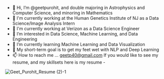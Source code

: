 - 👋 Hi, I’m @geetpurohit, and double majoring in Astrophysics and Computer Science, and minoring in Mathematics
- 💼 I'm currently working at the Human Genetics Institute of NJ as a Data Science/Image Analysis Intern
- 💼 I'm currently working at Verizon as a Data Science Engineer
- 👀 I’m interested in Data Science, Machine Learning, and Data Engineering
- 🌱 I’m currently learning Machine Learning and Data Visualization
- 🎯 My short-term goal is to get my feet wet with NLP and Deep Learning
- 📫 How to reach me ...  geetp40@gmail.com
If you would like to see my resume, and my skillsets here is my resume - 

![Geet_Purohit_Resume (2)-1](https://user-images.githubusercontent.com/68968629/210465747-00786e6d-c3af-4b42-a377-f54a8a55c80d.jpg)
